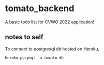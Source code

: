 # tomato_backend
A basic todo list for CVWO 2022 application!

## notes to self

To connect to postgresql db hosted on Heroku,
```
heroku pg:psql -a tomato-db
```